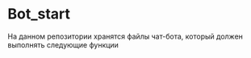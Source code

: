 # Bot_start
На данном репозитории хранятся файлы чат-бота, который должен выполнять следующие функции


